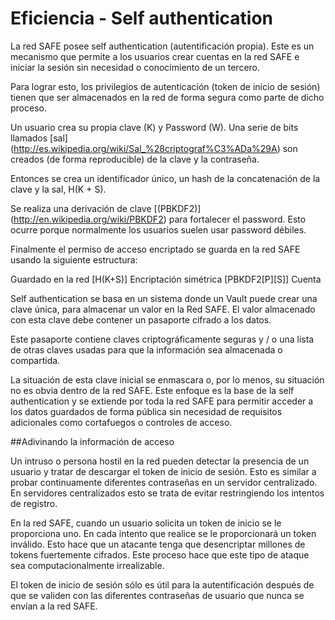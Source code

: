 # Eficiencia - Self authentication

La red SAFE posee self authentication (autentificación propia). Este es un mecanismo que permite a los usuarios crear cuentas en la red SAFE e iniciar la sesión sin necesidad o conocimiento de un tercero.

Para lograr esto, los privilegios de autenticación (token de inicio de sesión) tienen que ser almacenados en la red de forma segura como parte de dicho proceso.

Un usuario crea su propia clave (K) y Password (W). Una serie de bits llamados [sal] (http://es.wikipedia.org/wiki/Sal_%28criptograf%C3%ADa%29A) son creados (de forma reproducible) de la clave y la contraseña.

Entonces se crea un identificador único, un hash de la concatenación de la clave y la sal, H(K + S).

Se realiza una derivación de clave [(PBKDF2)] (http://en.wikipedia.org/wiki/PBKDF2) para fortalecer el password. Esto ocurre porque normalmente los usuarios suelen usar password débiles.

Finalmente el permiso de acceso encriptado se guarda en la red SAFE usando la siguiente estructura:

Guardado en la red [H(K+S)] Encriptación simétrica [PBKDF2[P][S]] Cuenta

Self authentication se basa en un sistema donde un Vault puede crear una clave única, para almacenar un valor en la Red SAFE. El valor almacenado con esta clave debe contener un pasaporte cifrado a los datos.

Este pasaporte contiene claves criptográficamente seguras y / o una lista de otras claves usadas para que la información sea almacenada o compartida.

La situación de esta clave inicial se enmascara o, por lo menos, su situación no es obvia dentro de la red SAFE. Este enfoque es la base de la self authentication y se extiende por toda la red SAFE para permitir acceder a los datos guardados de forma pública sin necesidad de requisitos adicionales como cortafuegos o controles de acceso.

##Adivinando la información de acceso

Un intruso o persona hostil en la red pueden detectar la presencia de un usuario y tratar de descargar el token de inicio de sesión. Esto es similar a probar continuamente diferentes contraseñas en un servidor centralizado. En servidores centralizados esto se trata de evitar restringiendo los intentos de registro.

En la red SAFE, cuando un usuario solicita un token de inicio se le proporciona uno. En cada intento que realice se le proporcionará un token inválido. Esto hace que un atacante tenga que desencriptar millones de tokens fuertemente cifrados. Este proceso hace que este tipo de ataque sea computacionalmente irrealizable.

El token de inicio de sesión sólo es útil para la autentificación después de que se validen con las diferentes contraseñas de usuario que nunca se envían a la red SAFE.

